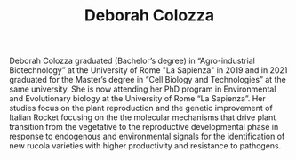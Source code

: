 ﻿---
# Display name
title: Deborah Colozza

# Is this the primary user of the site?
superuser: false

# Role/position
role: PhD Student

# Organizations/Affiliations
organizations:
- name: University of Rome "La Sapienza" 
  url: http://www.uniroma1.it

# Short bio (displayed in user profile at end of posts)
bio: My research interests include plant biology, plant-pathogens interaction and plant reproduction.


interests:
- Plant biology
- Plant/pathogen interaction 
- Plant Reproduction
- Plant Breeding

education:
  courses:  
  - course: Master’s degree in Cell Biology and Technologies
    institution: University of Rome “La Sapienza”
    year: 2021



# Social/Academic Networking
# For available icons, see: https://sourcethemes.com/academic/docs/page-builder/#icons
#   For an email link, use "fas" icon pack, "envelope" icon, and a link in the
#   form "mailto:your-email@example.com" or "#contact" for contact widget.
social:
- icon: envelope
  icon_pack: fas
  link: 'mailto: deborah.colozza@uniroma1.it'
- icon: linkedin
  icon_pack: fab
  link: https://www.linkedin.com/in/deborah-colozza-b936a7215

# Link to a PDF of your resume/CV from the About widget.
# To enable, copy your resume/CV to `static/files/cv.pdf` and uncomment the lines below.
# - icon: cv
#   icon_pack: ai
#   link: files/cv.pdf


# Enter email to display Gravatar (if Gravatar enabled in Config)
email: "deborah.colozza@uniroma1.it"

# Highlight the author in author lists? (true/false)
highlight_name: false

# Organizational groups that you belong to (for People widget)
#   Set this to `[]` or comment out if you are not using People widget.
user_groups:
- PhD Student

---
<link rel="stylesheet" href="https://cdn.jsdelivr.net/gh/jpswalsh/academicons@1/css/academicons.min.css">

Deborah Colozza graduated (Bachelor’s degree) in “Agro-industrial Biotechnology” at the University of Rome "La Sapienza" in 2019 and in 2021 graduated for the Master’s degree in “Cell Biology and Technologies” at the same university. She is now attending her PhD program in Environmental and Evolutionary biology at the University of Rome “La Sapienza”.
Her studies focus on the plant reproduction and the genetic improvement of Italian Rocket focusing on the the molecular mechanisms that drive plant transition from the vegetative to the reproductive developmental phase in response to endogenous and environmental signals for the identification of new rucola varieties with higher productivity and resistance to pathogens.

